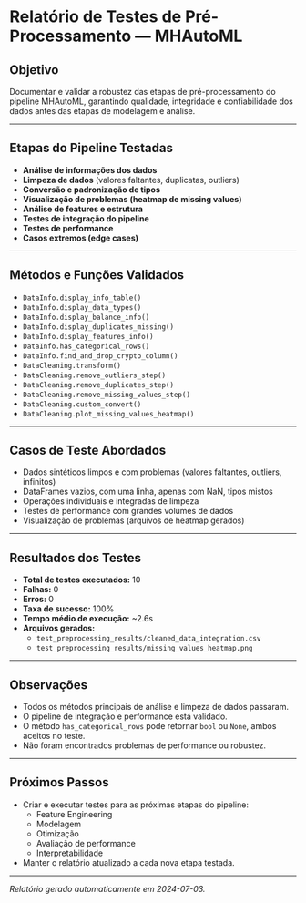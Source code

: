 # Relatório de Testes de Pré-Processamento — MHAutoML

## Objetivo
Documentar e validar a robustez das etapas de pré-processamento do pipeline MHAutoML, garantindo qualidade, integridade e confiabilidade dos dados antes das etapas de modelagem e análise.

---

## Etapas do Pipeline Testadas
- **Análise de informações dos dados**
- **Limpeza de dados** (valores faltantes, duplicatas, outliers)
- **Conversão e padronização de tipos**
- **Visualização de problemas (heatmap de missing values)**
- **Análise de features e estrutura**
- **Testes de integração do pipeline**
- **Testes de performance**
- **Casos extremos (edge cases)**

---

## Métodos e Funções Validados
- `DataInfo.display_info_table()`
- `DataInfo.display_data_types()`
- `DataInfo.display_balance_info()`
- `DataInfo.display_duplicates_missing()`
- `DataInfo.display_features_info()`
- `DataInfo.has_categorical_rows()`
- `DataInfo.find_and_drop_crypto_column()`
- `DataCleaning.transform()`
- `DataCleaning.remove_outliers_step()`
- `DataCleaning.remove_duplicates_step()`
- `DataCleaning.remove_missing_values_step()`
- `DataCleaning.custom_convert()`
- `DataCleaning.plot_missing_values_heatmap()`

---

## Casos de Teste Abordados
- Dados sintéticos limpos e com problemas (valores faltantes, outliers, infinitos)
- DataFrames vazios, com uma linha, apenas com NaN, tipos mistos
- Operações individuais e integradas de limpeza
- Testes de performance com grandes volumes de dados
- Visualização de problemas (arquivos de heatmap gerados)

---

## Resultados dos Testes
- **Total de testes executados:** 10
- **Falhas:** 0
- **Erros:** 0
- **Taxa de sucesso:** 100%
- **Tempo médio de execução:** ~2.6s
- **Arquivos gerados:**
  - `test_preprocessing_results/cleaned_data_integration.csv`
  - `test_preprocessing_results/missing_values_heatmap.png`

---

## Observações
- Todos os métodos principais de análise e limpeza de dados passaram.
- O pipeline de integração e performance está validado.
- O método `has_categorical_rows` pode retornar `bool` ou `None`, ambos aceitos no teste.
- Não foram encontrados problemas de performance ou robustez.

---

## Próximos Passos
- Criar e executar testes para as próximas etapas do pipeline:
  - Feature Engineering
  - Modelagem
  - Otimização
  - Avaliação de performance
  - Interpretabilidade
- Manter o relatório atualizado a cada nova etapa testada.

---

*Relatório gerado automaticamente em 2024-07-03.* 